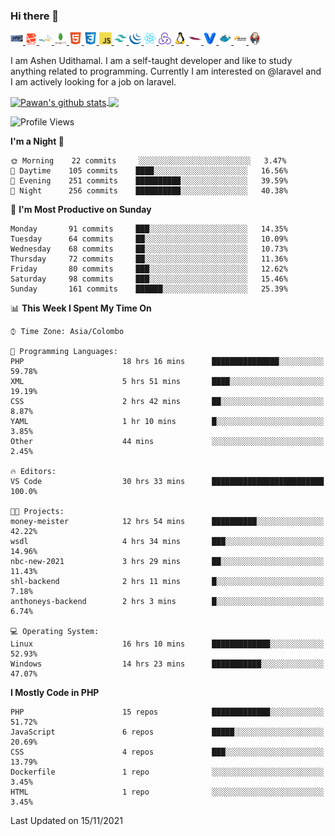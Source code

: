 ### Hi there 👋

<a align="center" href="https://github.com/ashenud"> <img width="20px" src="https://raw.githubusercontent.com/devicons/devicon/master/icons/php/php-original.svg" alt="ashenud: PHP" /> <img width="18px" src="https://raw.githubusercontent.com/devicons/devicon/master/icons/laravel/laravel-plain-wordmark.svg" alt="ashenud: Laravel" /> <img width="20px" src="https://raw.githubusercontent.com/devicons/devicon/master/icons/mysql/mysql-original-wordmark.svg" alt="ashenud: MySQL" /> <img width="20px" src="https://raw.githubusercontent.com/devicons/devicon/master/icons/mongodb/mongodb-original-wordmark.svg" alt="ashenud: mongoDB" />  <img width="20px" src="https://raw.githubusercontent.com/devicons/devicon/master/icons/html5/html5-original.svg" alt="ashenud: HTML5" /> <img width="20px" src="https://raw.githubusercontent.com/devicons/devicon/master/icons/css3/css3-original.svg" alt="ashenud: CSS3" /> <img width="20px" src="https://raw.githubusercontent.com/devicons/devicon/master/icons/javascript/javascript-original.svg" alt="ashenud: Javascript" /> <img width="20px" src="https://raw.githubusercontent.com/devicons/devicon/master/icons/tailwindcss/tailwindcss-plain.svg" alt="ashenud: Tailwindcss" /> <img width="20px" src="https://raw.githubusercontent.com/devicons/devicon/master/icons/jquery/jquery-original.svg" alt="ashenud: Jquery" /> <img width="20px" src="https://raw.githubusercontent.com/devicons/devicon/master/icons/react/react-original.svg" alt="ashenud: React" /> <img width="20px" src="https://raw.githubusercontent.com/devicons/devicon/master/icons/redux/redux-original.svg" alt="ashenud: Redux" /> <img width="20px" src="https://raw.githubusercontent.com/devicons/devicon/master/icons/linux/linux-original.svg" alt="ashenud: Linux" /> <img width="20px" src="https://raw.githubusercontent.com/devicons/devicon/master/icons/apache/apache-original.svg" alt="ashenud: Apache" /> <img width="20px" src="https://raw.githubusercontent.com/devicons/devicon/master/icons/vagrant/vagrant-original.svg" alt="ashenud: Vagrant" /> <img width="20px" src="https://raw.githubusercontent.com/devicons/devicon/master/icons/docker/docker-original.svg" alt="ashenud: Docker" /> <img width="20px" src="https://raw.githubusercontent.com/devicons/devicon/master/icons/amazonwebservices/amazonwebservices-original-wordmark.svg" alt="ashenud: AWS" /> <img width="20px" src="https://raw.githubusercontent.com/devicons/devicon/master/icons/jenkins/jenkins-original.svg" alt="ashenud: Jenkins" /> </a>

I am Ashen Udithamal. I am a self-taught developer and like to study anything related to programming. Currently I am interested on @laravel and I am actively looking for a job on laravel.

<a href="https://github.com/ashenud">
    <img height="150px" align="center" src="https://github-readme-stats.vercel.app/api?username=ashenud&show_icons=true&theme=nord&line_height=27" alt="Pawan's github stats"/>
</a>
<a href="https://github.com/ashenud">
    <img height="150px" align="center" src="https://github-readme-stats.vercel.app/api/top-langs/?username=ashenud&theme=nord&layout=compact&langs_count=6" />
</a>

<!--START_SECTION:waka-->
![Profile Views](http://img.shields.io/badge/Profile%20Views-18-blue)

**I'm a Night 🦉** 

```text
🌞 Morning    22 commits     ░░░░░░░░░░░░░░░░░░░░░░░░░   3.47% 
🌆 Daytime    105 commits    ████░░░░░░░░░░░░░░░░░░░░░   16.56% 
🌃 Evening    251 commits    ██████████░░░░░░░░░░░░░░░   39.59% 
🌙 Night      256 commits    ██████████░░░░░░░░░░░░░░░   40.38%

```
📅 **I'm Most Productive on Sunday** 

```text
Monday       91 commits     ███░░░░░░░░░░░░░░░░░░░░░░   14.35% 
Tuesday      64 commits     ██░░░░░░░░░░░░░░░░░░░░░░░   10.09% 
Wednesday    68 commits     ██░░░░░░░░░░░░░░░░░░░░░░░   10.73% 
Thursday     72 commits     ██░░░░░░░░░░░░░░░░░░░░░░░   11.36% 
Friday       80 commits     ███░░░░░░░░░░░░░░░░░░░░░░   12.62% 
Saturday     98 commits     ███░░░░░░░░░░░░░░░░░░░░░░   15.46% 
Sunday       161 commits    ██████░░░░░░░░░░░░░░░░░░░   25.39%

```


📊 **This Week I Spent My Time On** 

```text
⌚︎ Time Zone: Asia/Colombo

💬 Programming Languages: 
PHP                      18 hrs 16 mins      ███████████████░░░░░░░░░░   59.78% 
XML                      5 hrs 51 mins       ████░░░░░░░░░░░░░░░░░░░░░   19.19% 
CSS                      2 hrs 42 mins       ██░░░░░░░░░░░░░░░░░░░░░░░   8.87% 
YAML                     1 hr 10 mins        █░░░░░░░░░░░░░░░░░░░░░░░░   3.85% 
Other                    44 mins             ░░░░░░░░░░░░░░░░░░░░░░░░░   2.45%

🔥 Editors: 
VS Code                  30 hrs 33 mins      █████████████████████████   100.0%

🐱‍💻 Projects: 
money-meister            12 hrs 54 mins      ██████████░░░░░░░░░░░░░░░   42.22% 
wsdl                     4 hrs 34 mins       ███░░░░░░░░░░░░░░░░░░░░░░   14.96% 
nbc-new-2021             3 hrs 29 mins       ██░░░░░░░░░░░░░░░░░░░░░░░   11.43% 
shl-backend              2 hrs 11 mins       █░░░░░░░░░░░░░░░░░░░░░░░░   7.18% 
anthoneys-backend        2 hrs 3 mins        █░░░░░░░░░░░░░░░░░░░░░░░░   6.74%

💻 Operating System: 
Linux                    16 hrs 10 mins      █████████████░░░░░░░░░░░░   52.93% 
Windows                  14 hrs 23 mins      ███████████░░░░░░░░░░░░░░   47.07%

```

**I Mostly Code in PHP** 

```text
PHP                      15 repos            █████████████░░░░░░░░░░░░   51.72% 
JavaScript               6 repos             █████░░░░░░░░░░░░░░░░░░░░   20.69% 
CSS                      4 repos             ███░░░░░░░░░░░░░░░░░░░░░░   13.79% 
Dockerfile               1 repo              ░░░░░░░░░░░░░░░░░░░░░░░░░   3.45% 
HTML                     1 repo              ░░░░░░░░░░░░░░░░░░░░░░░░░   3.45%

```



 Last Updated on 15/11/2021
<!--END_SECTION:waka-->
